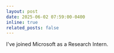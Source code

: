 ```yaml
---
layout: post
date: 2025-06-02 07:59:00-0400
inline: true
related_posts: false
---
```


I've joined Microsoft as a Research Intern.